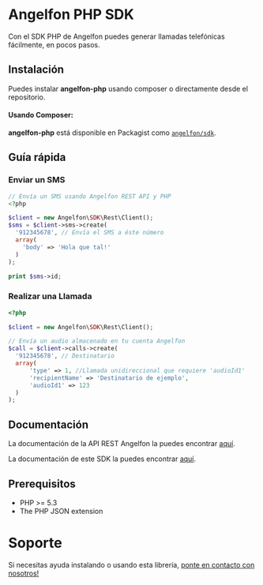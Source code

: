 # Angelfon PHP SDK

Con el SDK PHP de Angelfon puedes generar llamadas telefónicas fácilmente, en pocos pasos.

## Instalación

Puedes instalar **angelfon-php** usando composer o directamente desde el repositorio.

#### Usando Composer:

**angelfon-php** está disponible en Packagist como
[`angelfon/sdk`](http://packagist.org/packages/angelfon/sdk).

## Guía rápida

### Enviar un SMS

```php
// Envía un SMS usando Angelfon REST API y PHP
<?php

$client = new Angelfon\SDK\Rest\Client();
$sms = $client->sms->create(
  '912345678', // Envía el SMS a éste número
  array(
    'body' => 'Hola que tal!'
  )
);

print $sms->id;
```

### Realizar una Llamada

```php
<?php

$client = new Angelfon\SDK\Rest\Client();

// Envía un audio almacenado en tu cuenta Angelfon
$call = $client->calls->create(
  '912345678', // Destinatario
  array(
      'type' => 1, //Llamada unidireccional que requiere 'audioId1'
      'recipientName' => 'Destinatario de ejemplo',
      'audioId1' => 123
  )
);
```

## Documentación

La documentación de la API REST Angelfon la puedes encontrar [aquí][apidocs].

La documentación de este SDK la puedes encontrar [aquí][documentation].


## Prerequisitos

* PHP >= 5.3
* The PHP JSON extension

# Soporte

Si necesitas ayuda instalando o usando esta librería, [ponte en contacto con nosotros!][contact]


[apidocs]: https://api.angelfon.com/0.99/documentation
[contact]: http://www.angelfon.com/contact.html
[documentation]: https://angelfon.github.io/angelfon-php/
